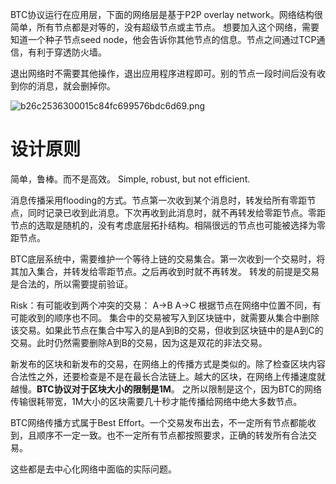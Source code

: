 BTC协议运行在应用层，下面的网络层是基于P2P overlay network。网络结构很简单，所有节点都是对等的，没有超级节点或主节点。
想要加入这个网络，需要知道一个种子节点seed node，他会告诉你其他节点的信息。节点之间通过TCP通信，有利于穿透防火墙。

退出网络时不需要其他操作，退出应用程序进程即可。别的节点一段时间后没有收到你的消息，就会删掉你。

![b26c2536300015c84fc699576bdc6d69.png](./images/98b3b961-bc30-42ae-9e78-5f9acaab41de%20.png)

# 设计原则
简单，鲁棒。而不是高效。
Simple, robust, but not efficient.

消息传播采用flooding的方式。节点第一次收到某个消息时，转发给所有零距节点，同时记录已收到此消息。下次再收到此消息时，就不再转发给零距节点。零距节点的选取是随机的，没有考虑底层拓扑结构。相隔很远的节点也可能被选择为零距节点。

BTC底层系统中，需要维护一个等待上链的交易集合。第一次收到一个交易时，将其加入集合，并转发给零距节点。之后再收到时就不再转发。
转发的前提是交易是合法的，所以需要提前验证。

Risk：有可能收到两个冲突的交易：
A->B
A->C
根据节点在网络中位置不同，有可能收到的顺序也不同。
集合中的交易被写入到区块链中，就需要从集合中删除该交易。如果此节点在集合中写入的是A到B的交易，但收到区块链中的是A到C的交易。此时仍然需要删除A到B的交易，因为这是双花的非法交易。

新发布的区块和新发布的交易，在网络上的传播方式是类似的。除了检查区块内容合法性之外，还要检查是不是在最长合法链上。越大的区块，在网络上传播速度就越慢。**BTC协议对于区块大小的限制是1M**。
之所以限制是这个，因为BTC的网络传输很耗带宽，1M大小的区块需要几十秒才能传播给网络中绝大多数节点。

BTC网络传播方式属于Best Effort。一个交易发布出去，不一定所有节点都能收到，且顺序不一定一致。也不一定所有节点都按照要求，正确的转发所有合法交易。

这些都是去中心化网络中面临的实际问题。